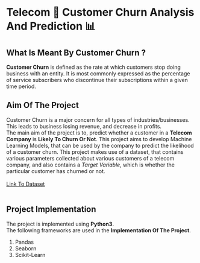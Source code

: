 # Telecom :iphone: Customer Churn Analysis And Prediction :bar_chart:
## What Is Meant By Customer Churn ?
**Customer Churn** is defined as the rate at which customers stop doing business with an entity. It is most commonly expressed as the percentage of service subscribers who discontinue their subscriptions within a given time period.
## Aim Of The Project
Customer Churn is a major concern for all types of industries/businesses. This leads to business losing revenue, and decrease in profits.<br>
The main aim of the project is to, predict whether a customer in a **Telecom Company** is **Likely To Churn Or Not**. This project aims to develop Machine Learning Models, that can be used by the company to predict the likelihood of a customer churn. This project makes use of a dataset, that contains various parameters collected about various customers of a telecom company, and also contains a *Target Variable*, which is whether the particular customer has churned or not.<br>
<br>[Link To Dataset](https://www.kaggle.com/blastchar/telco-customer-churn)<br><br>
## Project Implementation
The project is implemented using **Python3**.<br>
The following frameworks are used in the **Implementation Of The Project**.<br>
1. Pandas
2. Seaborn
3. Scikit-Learn
